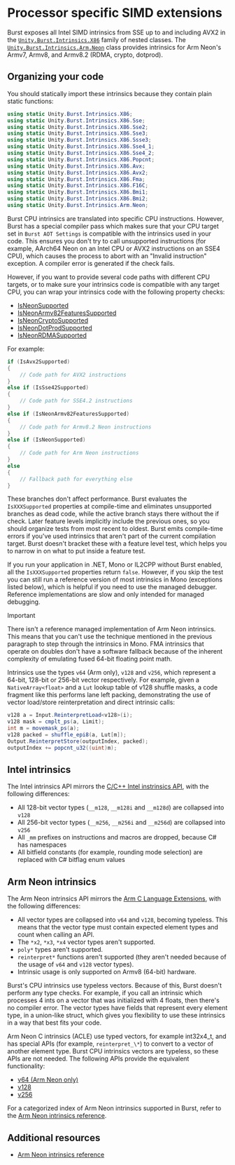 # Processor specific SIMD extensions

Burst exposes all Intel SIMD intrinsics from SSE up to and including AVX2 in the [`Unity.Burst.Intrinsics.X86`](xref:Unity.Burst.Intrinsics.X86) family of nested classes. The [`Unity.Burst.Intrinsics.Arm.Neon`](xref:Unity.Burst.Intrinsics.Arm.Neon) class provides intrinsics for Arm Neon's Armv7, Armv8, and Armv8.2 (RDMA, crypto, dotprod).

## Organizing your code

You should statically import these intrinsics because they contain plain static functions:

```c#
using static Unity.Burst.Intrinsics.X86;
using static Unity.Burst.Intrinsics.X86.Sse;
using static Unity.Burst.Intrinsics.X86.Sse2;
using static Unity.Burst.Intrinsics.X86.Sse3;
using static Unity.Burst.Intrinsics.X86.Ssse3;
using static Unity.Burst.Intrinsics.X86.Sse4_1;
using static Unity.Burst.Intrinsics.X86.Sse4_2;
using static Unity.Burst.Intrinsics.X86.Popcnt;
using static Unity.Burst.Intrinsics.X86.Avx;
using static Unity.Burst.Intrinsics.X86.Avx2;
using static Unity.Burst.Intrinsics.X86.Fma;
using static Unity.Burst.Intrinsics.X86.F16C;
using static Unity.Burst.Intrinsics.X86.Bmi1;
using static Unity.Burst.Intrinsics.X86.Bmi2;
using static Unity.Burst.Intrinsics.Arm.Neon;
```

Burst CPU intrinsics are translated into specific CPU instructions. However, Burst has a special compiler pass which makes sure that your CPU target set in `Burst AOT Settings` is compatible with the intrinsics used in your code. This ensures you don't try to call unsupported instructions (for example, AArch64 Neon on an Intel CPU or AVX2 instructions on an SSE4 CPU), which causes the process to abort with an "Invalid instruction" exception. A compiler error is generated if the check fails.

However, if you want to provide several code paths with different CPU targets, or to make sure your intrinsics code is compatible with any target CPU, you can wrap your intrinsics code with the following property checks:

* [IsNeonSupported](xref:Unity.Burst.Intrinsics.Arm.Neon.IsNeonSupported)
* [IsNeonArmv82FeaturesSupported](xref:Unity.Burst.Intrinsics.Arm.Neon.IsNeonArmv82FeaturesSupported)
* [IsNeonCryptoSupported](xref:Unity.Burst.Intrinsics.Arm.Neon.IsNeonCryptoSupported)
* [IsNeonDotProdSupported](xref:Unity.Burst.Intrinsics.Arm.Neon.IsNeonDotProdSupported)
* [IsNeonRDMASupported](xref:Unity.Burst.Intrinsics.Arm.Neon.IsNeonRDMASupported)

For example:

```c#
if (IsAvx2Supported)
{
    // Code path for AVX2 instructions
}
else if (IsSse42Supported)
{
    // Code path for SSE4.2 instructions
}
else if (IsNeonArmv82FeaturesSupported)
{
    // Code path for Armv8.2 Neon instructions
}
else if (IsNeonSupported)
{
    // Code path for Arm Neon instructions
}
else
{
    // Fallback path for everything else
}
```

These branches don't affect performance. Burst evaluates the `IsXXXSupported` properties at compile-time and eliminates unsupported branches as dead code, while the active branch stays there without the if check. Later feature levels implicitly include the previous ones, so you should organize tests from most recent to oldest. Burst emits compile-time errors if you've used intrinsics that aren't part of the current compilation target. Burst doesn't bracket these with a feature level test, which helps you to narrow in on what to put inside a feature test.

If you run your application in .NET, Mono or IL2CPP without Burst enabled, all the `IsXXXSupported` properties return `false`. However, if you skip the test you can still run a reference version of most intrinsics in Mono (exceptions listed below), which is helpful if you need to use the managed debugger. Reference implementations are slow and only intended for managed debugging.

>[!IMPORTANT]
>There isn't a reference managed implementation of Arm Neon intrinsics. This means that you can't use the technique mentioned in the previous paragraph to step through the intrinsics in Mono. FMA intrinsics that operate on doubles don't have a software fallback because of the inherent complexity of emulating fused 64-bit floating point math.






Intrinsics use the types `v64` (Arm only), `v128` and `v256`, which represent a 64-bit, 128-bit or 256-bit vector respectively. For example, given a `NativeArray<float>` and a `Lut` lookup table of v128 shuffle masks, a code fragment like this performs lane left packing, demonstrating the use of vector load/store reinterpretation and direct intrinsic calls:

```c#
v128 a = Input.ReinterpretLoad<v128>(i);
v128 mask = cmplt_ps(a, Limit);
int m = movemask_ps(a);
v128 packed = shuffle_epi8(a, Lut[m]);
Output.ReinterpretStore(outputIndex, packed);
outputIndex += popcnt_u32((uint)m);
```

## Intel intrinsics

The Intel intrinsics API mirrors the [C/C++ Intel instrinsics API](https://software.intel.com/sites/landingpage/IntrinsicsGuide/), with the following differences:

* All 128-bit vector types (`__m128`, `__m128i` and `__m128d`) are collapsed into `v128`
* All 256-bit vector types (`__m256`, `__m256i` and `__m256d`) are collapsed into `v256`
* All `_mm` prefixes on instructions and macros are dropped, because C# has namespaces
* All bitfield constants (for example, rounding mode selection) are replaced with C# bitflag enum values

## Arm Neon intrinsics

The Arm Neon intrinsics API mirrors the [Arm C Language Extensions](https://developer.arm.com/architectures/instruction-sets/simd-isas/neon/intrinsics), with the following differences:

* All vector types are collapsed into `v64` and `v128`, becoming typeless. This means that the vector type must contain expected element types and count when calling an API.
* The `*x2`, `*x3`, `*x4` vector types aren't supported.
* `poly*` types aren't supported.
* `reinterpret*` functions aren't supported (they aren't needed because of the usage of `v64` and `v128` vector types).
* Intrinsic usage is only supported on Armv8 (64-bit) hardware.

Burst's CPU intrinsics use typeless vectors. Because of this, Burst doesn't perform any type checks. For example, if you call an intrinsic which processes 4 ints on a vector that was initialized with 4 floats, then there's no compiler error. The vector types have fields that represent every element type, in a union-like struct, which gives you flexibility to use these intrinsics in a way that best fits your code.

Arm Neon C intrinsics (ACLE) use typed vectors, for example int32x4_t, and has special APIs (for example, `reinterpret_\*`) to convert to a vector of another element type. Burst CPU intrinsics vectors are typeless, so these APIs are not needed. The following APIs provide the equivalent functionality:

* [v64 (Arm Neon only)](xref:Unity.Burst.Intrinsics.v64)
* [v128](xref:Unity.Burst.Intrinsics.v128)
* [v256](xref:Unity.Burst.Intrinsics.v256)
	
For a categorized index of Arm Neon intrinsics supported in Burst, refer to the [Arm Neon intrinsics reference](csharp-burst-intrinsics-neon.md).

## Additional resources 

* [Arm Neon intrinsics reference](csharp-burst-intrinsics-neon.md)